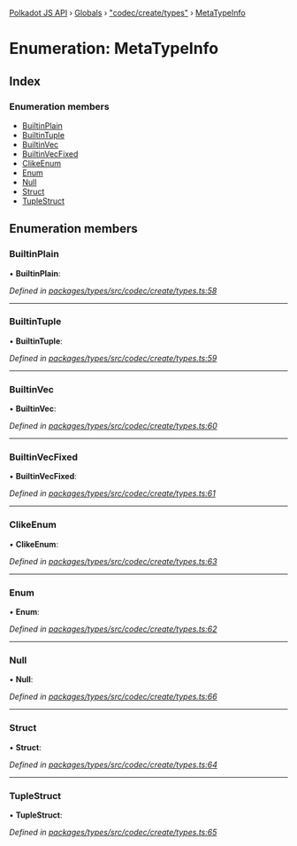 [Polkadot JS API](../README.md) › [Globals](../globals.md) › ["codec/create/types"](../modules/_codec_create_types_.md) › [MetaTypeInfo](_codec_create_types_.metatypeinfo.md)

# Enumeration: MetaTypeInfo

## Index

### Enumeration members

* [BuiltinPlain](_codec_create_types_.metatypeinfo.md#builtinplain)
* [BuiltinTuple](_codec_create_types_.metatypeinfo.md#builtintuple)
* [BuiltinVec](_codec_create_types_.metatypeinfo.md#builtinvec)
* [BuiltinVecFixed](_codec_create_types_.metatypeinfo.md#builtinvecfixed)
* [ClikeEnum](_codec_create_types_.metatypeinfo.md#clikeenum)
* [Enum](_codec_create_types_.metatypeinfo.md#enum)
* [Null](_codec_create_types_.metatypeinfo.md#null)
* [Struct](_codec_create_types_.metatypeinfo.md#struct)
* [TupleStruct](_codec_create_types_.metatypeinfo.md#tuplestruct)

## Enumeration members

###  BuiltinPlain

• **BuiltinPlain**:

*Defined in [packages/types/src/codec/create/types.ts:58](https://github.com/polkadot-js/api/blob/9c337422a5/packages/types/src/codec/create/types.ts#L58)*

___

###  BuiltinTuple

• **BuiltinTuple**:

*Defined in [packages/types/src/codec/create/types.ts:59](https://github.com/polkadot-js/api/blob/9c337422a5/packages/types/src/codec/create/types.ts#L59)*

___

###  BuiltinVec

• **BuiltinVec**:

*Defined in [packages/types/src/codec/create/types.ts:60](https://github.com/polkadot-js/api/blob/9c337422a5/packages/types/src/codec/create/types.ts#L60)*

___

###  BuiltinVecFixed

• **BuiltinVecFixed**:

*Defined in [packages/types/src/codec/create/types.ts:61](https://github.com/polkadot-js/api/blob/9c337422a5/packages/types/src/codec/create/types.ts#L61)*

___

###  ClikeEnum

• **ClikeEnum**:

*Defined in [packages/types/src/codec/create/types.ts:63](https://github.com/polkadot-js/api/blob/9c337422a5/packages/types/src/codec/create/types.ts#L63)*

___

###  Enum

• **Enum**:

*Defined in [packages/types/src/codec/create/types.ts:62](https://github.com/polkadot-js/api/blob/9c337422a5/packages/types/src/codec/create/types.ts#L62)*

___

###  Null

• **Null**:

*Defined in [packages/types/src/codec/create/types.ts:66](https://github.com/polkadot-js/api/blob/9c337422a5/packages/types/src/codec/create/types.ts#L66)*

___

###  Struct

• **Struct**:

*Defined in [packages/types/src/codec/create/types.ts:64](https://github.com/polkadot-js/api/blob/9c337422a5/packages/types/src/codec/create/types.ts#L64)*

___

###  TupleStruct

• **TupleStruct**:

*Defined in [packages/types/src/codec/create/types.ts:65](https://github.com/polkadot-js/api/blob/9c337422a5/packages/types/src/codec/create/types.ts#L65)*
